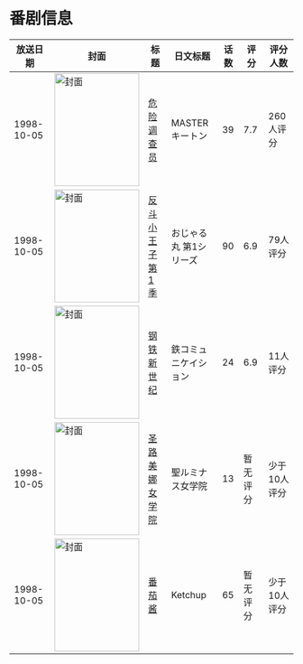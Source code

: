 # 番剧信息

|放送日期|封面|标题|日文标题|话数|评分|评分人数|
|---|---|---|---|---|---|---|
|1998-10-05|<img src="https://lain.bgm.tv/pic/cover/c/35/4a/4046_5cptx.jpg" alt="封面" style="width:150px;height:200px;object-fit:cover;">|[危险调查员](https://bangumi.tv/subject/4046)|MASTERキートン|39|7.7|260人评分|
|1998-10-05|<img src="https://lain.bgm.tv/pic/cover/c/14/6f/9271_9Y755.jpg" alt="封面" style="width:150px;height:200px;object-fit:cover;">|[反斗小王子 第1季](https://bangumi.tv/subject/9271)|おじゃる丸 第1シリーズ|90|6.9|79人评分|
|1998-10-05|<img src="https://lain.bgm.tv/pic/cover/c/75/19/46137_QqjM2.jpg" alt="封面" style="width:150px;height:200px;object-fit:cover;">|[钢铁新世纪](https://bangumi.tv/subject/46137)|鉄コミュニケイション|24|6.9|11人评分|
|1998-10-05|<img src="https://lain.bgm.tv/pic/cover/c/c8/12/187513_SzWw3.jpg" alt="封面" style="width:150px;height:200px;object-fit:cover;">|[圣路美娜女学院](https://bangumi.tv/subject/187513)|聖ルミナス女学院|13|暂无评分|少于10人评分|
|1998-10-05|<img src="https://lain.bgm.tv/pic/cover/c/2d/cc/435597_32S9H.jpg" alt="封面" style="width:150px;height:200px;object-fit:cover;">|[番茄酱](https://bangumi.tv/subject/435597)|Ketchup|65|暂无评分|少于10人评分|
